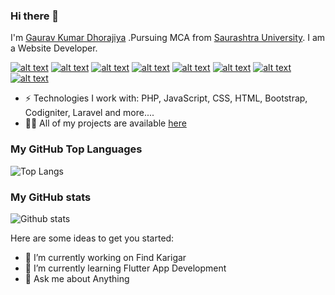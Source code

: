 ### Hi there 👋
I'm [Gaurav Kumar Dhorajiya](https://gkdhorajiya.github.io) .Pursuing MCA from [Saurashtra University](https://www.saurashtrauniversity.edu/). I am a Website Developer.


[![alt text][1.1]][1] [![alt text][2.1]][2] [![alt text][3.1]][3] [![alt text][4.1]][4] [![alt text][5.1]][5] [![alt text][6.1]][6] [![alt text][7.1]][7] [![alt text][8.1]][8]

[1.1]: https://img.icons8.com/color/48/000000/twitter.png
[2.1]: https://img.icons8.com/color/48/000000/facebook-new.png
[3.1]: https://img.icons8.com/color/48/000000/github--v1.png
[4.1]: https://img.icons8.com/color/48/000000/instagram-new.png
[5.1]: https://img.icons8.com/color/48/000000/medium-monogram.png
[6.1]: https://img.icons8.com/color/48/000000/linkedin.png
[7.1]: https://img.icons8.com/color/48/000000/filled-message.png
[8.1]: https://img.icons8.com/color/48/000000/telegram-app.png

[1]: http://www.twitter.com/gkdhorajiya
[2]: http://www.facebook.com/gkdhorajiya
[3]: http://www.github.com/gkdhorajiya
[4]: http://www.instagram.com/gkdhorajiya
[5]: https://medium.com/@gkdhorajiya
[6]: https://www.linkedin.com/in/gkdhorajiya/
[7]: mailto:gkdhorajiya@gmail.com
[8]: https://t.me/gkdhorajiya


- ⚡️ Technologies I work with: PHP, JavaScript, CSS, HTML, Bootstrap, Codigniter, Laravel and  more....
- 👨‍💻 All of my projects are available  [here](https://github.com/gkdhorajiya?tab=repositories)

### My GitHub Top Languages 
![Top Langs](https://github-readme-stats.vercel.app/api/top-langs/?username=gkdhorajiya)
### My GitHub stats
![Github stats](https://github-readme-stats.vercel.app/api?username=gkdhorajiya&show_icons=true)

Here are some ideas to get you started:

- 🔭 I’m currently working on Find Karigar
- 🌱 I’m currently learning Flutter App Development
- 💬 Ask me about Anything

